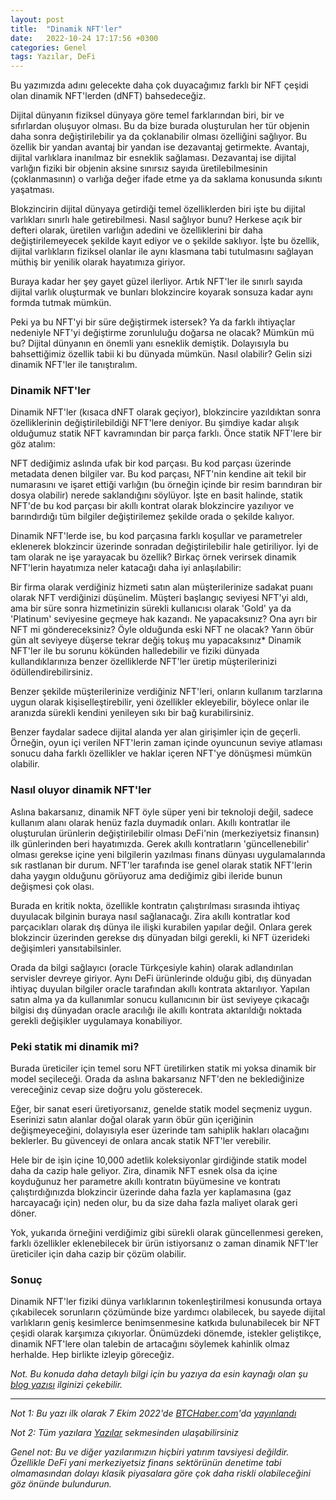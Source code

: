 ```yaml
---
layout: post
title:  "Dinamik NFT'ler"
date:   2022-10-24 17:17:56 +0300
categories: Genel
tags: Yazılar, DeFi
---
```


Bu yazımızda adını gelecekte daha çok duyacağımız farklı bir NFT çeşidi olan dinamik NFT'lerden (dNFT) bahsedeceğiz. 

Dijital dünyanın fiziksel dünyaya göre temel farklarından biri, bir ve sıfırlardan oluşuyor olması. Bu da bize burada oluşturulan her tür objenin daha sonra değiştirilebilir ya da çoklanabilir olması özelliğini sağlıyor. Bu özellik bir yandan avantaj bir yandan ise dezavantaj getirmekte. Avantajı, dijital varlıklara inanılmaz bir esneklik sağlaması. Dezavantaj ise dijital varlığın fiziki bir objenin aksine sınırsız sayıda üretilebilmesinin (çoklanmasının) o varlığa değer ifade etme ya da saklama konusunda sıkıntı yaşatması. 

Blokzincirin dijital dünyaya getirdiği temel özelliklerden biri işte bu dijital varlıkları sınırlı hale getirebilmesi. Nasıl sağlıyor bunu? Herkese açık bir defteri olarak, üretilen varlığın adedini ve özelliklerini bir daha değiştirilemeyecek şekilde kayıt ediyor ve o şekilde saklıyor. İşte bu özellik, dijital varlıkların fiziksel olanlar ile aynı klasmana tabi tutulmasını sağlayan müthiş bir yenilik olarak hayatımıza giriyor.

Buraya kadar her şey gayet güzel ilerliyor. Artık NFT'ler ile sınırlı sayıda dijital varlık oluşturmak ve bunları blokzincire koyarak sonsuza kadar aynı formda tutmak mümkün.

Peki ya bu NFT'yi bir süre değiştirmek istersek? Ya da farklı ihtiyaçlar nedeniyle NFT'yi değiştirme zorunluluğu doğarsa ne olacak? Mümkün mü bu? Dijital dünyanın en önemli yanı esneklik demiştik. Dolayısıyla bu bahsettiğimiz özellik tabii ki bu dünyada mümkün. Nasıl olabilir? Gelin sizi dinamik NFT'ler ile tanıştıralım.

### Dinamik NFT'ler

Dinamik NFT'ler (kısaca dNFT olarak geçiyor), blokzincire yazıldıktan sonra özelliklerinin değiştirilebildiği NFT'lere deniyor. Bu şimdiye kadar alışık olduğumuz statik NFT kavramından bir parça farklı. Önce statik NFT'lere bir göz atalım: 

NFT dediğimiz aslında ufak bir kod parçası. Bu kod parçası üzerinde metadata denen bilgiler var. Bu kod parçası, NFT'nin kendine ait tekil bir numarasını ve işaret ettiği varlığın (bu örneğin içinde bir resim barındıran bir dosya olabilir) nerede saklandığını söylüyor.  İşte en basit halinde, statik NFT'de bu kod parçası bir akıllı kontrat olarak blokzincire yazılıyor ve barındırdığı tüm bilgiler değiştirilemez şekilde orada o şekilde kalıyor. 

Dinamik NFT'lerde ise, bu kod parçasına farklı koşullar ve parametreler eklenerek blokzincir üzerinde sonradan değiştirilebilir hale getiriliyor. İyi de tam olarak ne işe yarayacak bu özellik? Birkaç örnek verirsek dinamik NFT'lerin hayatımıza neler katacağı daha iyi anlaşılabilir:

Bir firma olarak verdiğiniz hizmeti satın alan müşterilerinize sadakat puanı olarak NFT verdiğinizi düşünelim. Müşteri başlangıç seviyesi NFT'yi aldı, ama bir süre sonra hizmetinizin sürekli kullanıcısı olarak 'Gold' ya da 'Platinum' seviyesine geçmeye hak kazandı. Ne yapacaksınız? Ona ayrı bir NFT mi göndereceksiniz? Öyle olduğunda eski NFT ne olacak? Yarın öbür gün alt seviyeye düşerse tekrar değiş tokuş mu yapacaksınız* Dinamik NFT'ler ile bu sorunu kökünden halledebilir ve fiziki dünyada kullandıklarınıza benzer özelliklerde NFT'ler üretip müşterilerinizi ödüllendirebilirsiniz. 

Benzer şekilde müşterilerinize verdiğiniz NFT'leri, onların kullanım tarzlarına uygun olarak kişiselleştirebilir, yeni özellikler ekleyebilir, böylece onlar ile aranızda sürekli kendini yenileyen sıkı bir bağ kurabilirsiniz. 

Benzer faydalar sadece dijital alanda yer alan girişimler için de geçerli. Örneğin, oyun içi verilen NFT'lerin zaman içinde oyuncunun seviye atlaması sonucu daha farklı özellikler ve haklar içeren NFT'ye dönüşmesi mümkün olabilir. 

### Nasıl oluyor dinamik NFT'ler

Aslına bakarsanız, dinamik NFT öyle süper yeni bir teknoloji değil, sadece kullanım alanı olarak henüz fazla duymadık onları. Akıllı kontratlar ile oluşturulan ürünlerin değiştirilebilir olması DeFi'nin (merkeziyetsiz finansın) ilk günlerinden beri hayatımızda. Gerek akıllı kontratların 'güncellenebilir' olması gerekse içine yeni bilgilerin yazılması finans dünyası uygulamalarında sık rastlanan bir durum. NFT'ler tarafında ise genel olarak statik NFT'lerin daha yaygın olduğunu görüyoruz ama dediğimiz gibi ileride bunun değişmesi çok olası. 

Burada en kritik nokta, özellikle kontratın çalıştırılması sırasında ihtiyaç duyulacak bilginin buraya nasıl sağlanacağı. Zira akıllı kontratlar kod parçacıkları olarak dış dünya ile ilişki kurabilen yapılar değil. Onlara gerek blokzincir üzerinden gerekse dış dünyadan bilgi gerekli, ki NFT üzerideki değişimleri yansıtabilsinler. 

Orada da bilgi sağlayıcı (oracle Türkçesiyle kahin) olarak adlandırılan servisler devreye giriyor. Aynı DeFi ürünlerinde olduğu gibi, dış dünyadan ihtiyaç duyulan bilgiler oracle tarafından akıllı kontrata aktarılıyor. Yapılan satın alma ya da kullanımlar sonucu kullanıcının bir üst seviyeye çıkacağı bilgisi dış dünyadan oracle aracılığı ile akıllı kontrata aktarıldığı noktada gerekli değişikler uygulamaya konabiliyor. 

### Peki statik mi dinamik mi?

Burada üreticiler için temel soru NFT üretilirken statik mi yoksa dinamik bir model seçileceği. Orada da aslına bakarsanız NFT'den ne beklediğinize vereceğiniz cevap size doğru yolu gösterecek. 

Eğer, bir sanat eseri üretiyorsanız, genelde statik model seçmeniz uygun. Eserinizi satın alanlar doğal olarak yarın öbür gün içeriğinin değişmeyeceğini, dolayısıyla eser üzerinde tam sahiplik hakları olacağını beklerler. Bu güvenceyi de onlara ancak statik NFT'ler verebilir.

Hele bir de işin içine 10,000 adetlik koleksiyonlar girdiğinde statik model daha da cazip hale geliyor. Zira, dinamik NFT esnek olsa da içine koyduğunuz her parametre akıllı kontratın büyümesine ve kontratı çalıştırdığınızda blokzincir üzerinde daha fazla yer kaplamasına (gaz harcayacağı için) neden olur, bu da size daha fazla maliyet olarak geri döner. 

Yok, yukarıda örneğini verdiğimiz gibi sürekli olarak güncellenmesi gereken, farklı özellikler eklenebilecek bir ürün istiyorsanız o zaman dinamik NFT'ler üreticiler için daha cazip bir çözüm olabilir. 

### Sonuç
Dinamik NFT'ler fiziki dünya varlıklarının tokenleştirilmesi konusunda ortaya çıkabilecek sorunların çözümünde bize yardımcı olabilecek, bu sayede dijital varlıkların geniş kesimlerce benimsenmesine katkıda bulunabilecek bir NFT çeşidi olarak karşımıza çıkıyorlar. Önümüzdeki dönemde, istekler geliştikçe, dinamik NFT'lere olan talebin de artacağını söylemek kahinlik olmaz herhalde. Hep birlikte izleyip göreceğiz. 

*Not. Bu konuda daha detaylı bilgi için bu yazıya da esin kaynağı olan şu [blog yazısı](https://thecryptoilluminati.substack.com/p/dynamic-nfts-overview) ilginizi çekebilir.* 

---

*Not 1: Bu yazı ilk olarak 7 Ekim 2022'de [BTCHaber.com](https://www.btchaber.com/)'da [yayınlandı](https://www.btchaber.com/wikipediaya-web3den-rakip-var-golden-protocol/)*

*Not 2: Tüm yazılara [Yazılar](/articles/) sekmesinden ulaşabilirsiniz*

*Genel not: Bu ve diğer yazılarımızın hiçbiri yatırım tavsiyesi değildir. Özellikle DeFi yani merkeziyetsiz finans sektörünün denetime tabi olmamasından dolayı klasik piyasalara göre çok daha riskli olabileceğini göz önünde bulundurun.*
